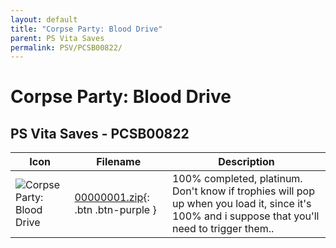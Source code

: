 ```yaml
---
layout: default
title: "Corpse Party: Blood Drive"
parent: PS Vita Saves
permalink: PSV/PCSB00822/
---
```

# Corpse Party: Blood Drive

## PS Vita Saves - PCSB00822

| Icon | Filename | Description |
|------|----------|-------------|
| ![Corpse Party: Blood Drive](https://github.com/bucanero/apollo-vita/raw/main/sce_sys/icon0.png) | [00000001.zip](00000001.zip){: .btn .btn-purple } | 100% completed, platinum. Don&#39;t know if trophies will pop up when you load it, since it&#39;s 100% and i suppose that you&#39;ll need to trigger them..  |
